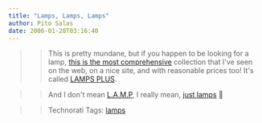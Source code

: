 ```yaml
---
title: "Lamps, Lamps, Lamps"
author: Pito Salas
date: 2006-01-28T03:16:40
---
```



>>

>> This is pretty mundane, but if you happen to be looking for a lamp, [this
is the most comprehensive](<http://www.lampsplus.com/>) collection that I've
seen on the web, on a nice site, and with reasonable prices too! It's called
[LAMPS PLUS](<http://www.lampsplus.com/>).

>>

>> And I don't mean
[L.A.M.P](<http://en.wikipedia.org/wiki/LAMP_%28software_bundle%29>), I really
mean, [just lamps](<http://en.wikipedia.org/wiki/Lamp>) 🙂

>>

>> Technorati Tags: [lamps](<http://www.technorati.com/tag/lamps>)


